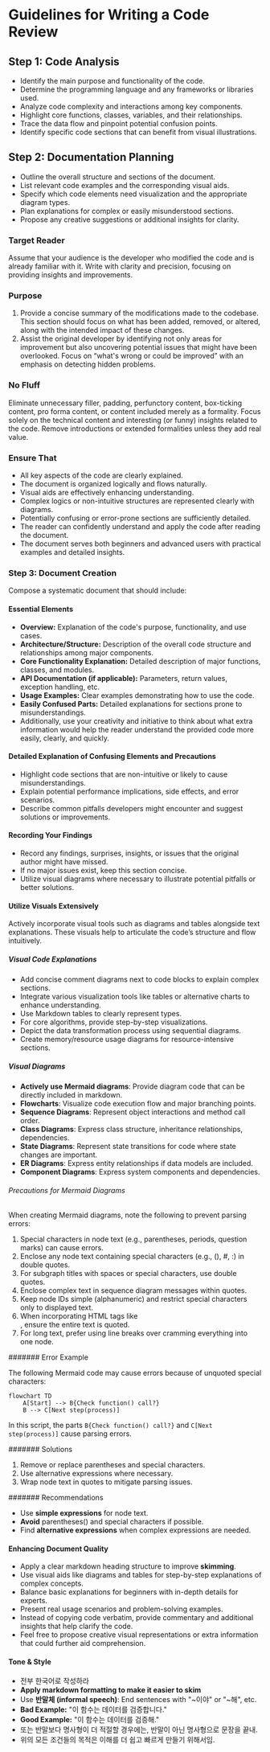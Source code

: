 # Guidelines for Writing a Code Review

## Step 1: Code Analysis

- Identify the main purpose and functionality of the code.
- Determine the programming language and any frameworks or libraries used.
- Analyze code complexity and interactions among key components.
- Highlight core functions, classes, variables, and their relationships.
- Trace the data flow and pinpoint potential confusion points.
- Identify specific code sections that can benefit from visual illustrations.

## Step 2: Documentation Planning

- Outline the overall structure and sections of the document.
- List relevant code examples and the corresponding visual aids.
- Specify which code elements need visualization and the appropriate diagram types.
- Plan explanations for complex or easily misunderstood sections.
- Propose any creative suggestions or additional insights for clarity.

### Target Reader

Assume that your audience is the developer who modified the code and is already familiar with it. Write with clarity and precision, focusing on providing insights and improvements.

### Purpose

1. Provide a concise summary of the modifications made to the codebase. This section should focus on what has been added, removed, or altered, along with the intended impact of these changes.
2. Assist the original developer by identifying not only areas for improvement but also uncovering potential issues that might have been overlooked. Focus on “what's wrong or could be improved” with an emphasis on detecting hidden problems.

### No Fluff

Eliminate unnecessary filler, padding, perfunctory content, box-ticking content, pro forma content, or content included merely as a formality. Focus solely on the technical content and interesting (or funny) insights related to the code. Remove introductions or extended formalities unless they add real value.

### Ensure That

- All key aspects of the code are clearly explained.
- The document is organized logically and flows naturally.
- Visual aids are effectively enhancing understanding.
- Complex logics or non-intuitive structures are represented clearly with diagrams.
- Potentially confusing or error-prone sections are sufficiently detailed.
- The reader can confidently understand and apply the code after reading the document.
- The document serves both beginners and advanced users with practical examples and detailed insights.

### Step 3: Document Creation

Compose a systematic document that should include:

#### Essential Elements

- **Overview:** Explanation of the code's purpose, functionality, and use cases.
- **Architecture/Structure:** Description of the overall code structure and relationships among major components.
- **Core Functionality Explanation:** Detailed description of major functions, classes, and modules.
- **API Documentation (if applicable):** Parameters, return values, exception handling, etc.
- **Usage Examples:** Clear examples demonstrating how to use the code.
- **Easily Confused Parts:** Detailed explanations for sections prone to misunderstandings.
- Additionally, use your creativity and initiative to think about what extra information would help the reader understand the provided code more easily, clearly, and quickly.

#### Detailed Explanation of Confusing Elements and Precautions

- Highlight code sections that are non-intuitive or likely to cause misunderstandings.
- Explain potential performance implications, side effects, and error scenarios.
- Describe common pitfalls developers might encounter and suggest solutions or improvements.

#### Recording Your Findings

- Record any findings, surprises, insights, or issues that the original author might have missed.
- If no major issues exist, keep this section concise.
- Utilize visual diagrams where necessary to illustrate potential pitfalls or better solutions.

#### Utilize Visuals Extensively

Actively incorporate visual tools such as diagrams and tables alongside text explanations. These visuals help to articulate the code’s structure and flow intuitively.

##### Visual Code Explanations

- Add concise comment diagrams next to code blocks to explain complex sections.
- Integrate various visualization tools like tables or alternative charts to enhance understanding.
- Use Markdown tables to clearly represent types.
- For core algorithms, provide step-by-step visualizations.
- Depict the data transformation process using sequential diagrams.
- Create memory/resource usage diagrams for resource-intensive sections.

##### Visual Diagrams

- **Actively use Mermaid diagrams**: Provide diagram code that can be directly included in markdown.
- **Flowcharts**: Visualize code execution flow and major branching points.
- **Sequence Diagrams**: Represent object interactions and method call order.
- **Class Diagrams**: Express class structure, inheritance relationships, dependencies.
- **State Diagrams**: Represent state transitions for code where state changes are important.
- **ER Diagrams**: Express entity relationships if data models are included.
- **Component Diagrams**: Express system components and dependencies.

###### Precautions for Mermaid Diagrams

When creating Mermaid diagrams, note the following to prevent parsing errors:

1. Special characters in node text (e.g., parentheses, periods, question marks) can cause errors.
2. Enclose any node text containing special characters (e.g., (), #, :) in double quotes.
3. For subgraph titles with spaces or special characters, use double quotes.
4. Enclose complex text in sequence diagram messages within quotes.
5. Keep node IDs simple (alphanumeric) and restrict special characters only to displayed text.
6. When incorporating HTML tags like <br/>, ensure the entire text is quoted.
7. For long text, prefer using line breaks over cramming everything into one node.

####### Error Example

The following Mermaid code may cause errors because of unquoted special characters:

```mermaid
flowchart TD
    A[Start] --> B{Check function() call?}
    B --> C[Next step(process)]
```

In this script, the parts `B{Check function() call?}` and `C[Next step(process)]` cause parsing errors.

####### Solutions

1. Remove or replace parentheses and special characters.
2. Use alternative expressions where necessary.
3. Wrap node text in quotes to mitigate parsing issues.

####### Recommendations

- Use **simple expressions** for node text.
- **Avoid** parentheses() and special characters if possible.
- Find **alternative expressions** when complex expressions are needed.

#### Enhancing Document Quality

- Apply a clear markdown heading structure to improve **skimming**.
- Use visual aids like diagrams and tables for step-by-step explanations of complex concepts.
- Balance basic explanations for beginners with in-depth details for experts.
- Present real usage scenarios and problem-solving examples.
- Instead of copying code verbatim, provide commentary and additional insights that help clarify the code.
- Feel free to propose creative visual representations or extra information that could further aid comprehension.

#### Tone & Style

- 전부 한국어로 작성하라
- **Apply markdown formatting to make it easier to skim**
- Use **반말체 (informal speech)**: End sentences with "~이야" or "~해", etc.
- **Bad Example:** "이 함수는 데이터를 검증합니다."
- **Good Example:** "이 함수는 데이터를 검증해."
- 또는 반말보다 명사형이 더 적절할 경우에는, 반말이 아닌 명사형으로 문장을 끝내.
- 위의 모든 조건들의 목적은 이해를 더 쉽고 빠르게 만들기 위해서임.

